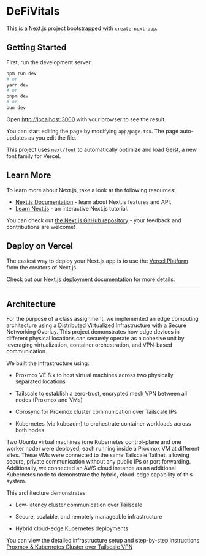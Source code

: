 # DeFiVitals

This is a [Next.js](https://nextjs.org) project bootstrapped with [`create-next-app`](https://nextjs.org/docs/app/api-reference/cli/create-next-app).

## Getting Started

First, run the development server:

```bash
npm run dev
# or
yarn dev
# or
pnpm dev
# or
bun dev
```

Open [http://localhost:3000](http://localhost:3000) with your browser to see the result.

You can start editing the page by modifying `app/page.tsx`. The page auto-updates as you edit the file.

This project uses [`next/font`](https://nextjs.org/docs/app/building-your-application/optimizing/fonts) to automatically optimize and load [Geist](https://vercel.com/font), a new font family for Vercel.

## Learn More

To learn more about Next.js, take a look at the following resources:

- [Next.js Documentation](https://nextjs.org/docs) - learn about Next.js features and API.
- [Learn Next.js](https://nextjs.org/learn) - an interactive Next.js tutorial.

You can check out [the Next.js GitHub repository](https://github.com/vercel/next.js) - your feedback and contributions are welcome!

## Deploy on Vercel

The easiest way to deploy your Next.js app is to use the [Vercel Platform](https://vercel.com/new?utm_medium=default-template&filter=next.js&utm_source=create-next-app&utm_campaign=create-next-app-readme) from the creators of Next.js.

Check out our [Next.js deployment documentation](https://nextjs.org/docs/app/building-your-application/deploying) for more details.

---
## Architecture

For the purpose of a class assignment, we implemented an edge computing architecture using a Distributed Virtualized Infrastructure with a Secure Networking Overlay. This project demonstrates how edge devices in different physical locations can securely operate as a cohesive unit by leveraging virtualization, container orchestration, and VPN-based communication.

We built the infrastructure using:

- Proxmox VE 8.x to host virtual machines across two physically separated locations

- Tailscale to establish a zero-trust, encrypted mesh VPN between all nodes (Proxmox and VMs)

- Corosync for Proxmox cluster communication over Tailscale IPs

- Kubernetes (via kubeadm) to orchestrate container workloads across both nodes

Two Ubuntu virtual machines (one Kubernetes control-plane and one worker node) were deployed, each running inside a Proxmox VM at different sites. These VMs were connected to the same Tailscale Tailnet, allowing secure, private communication without any public IPs or port forwarding. Additionally, we connected an AWS cloud instance as an additional Kubernetes node to demonstrate the hybrid, cloud-edge capability of this system.

This architecture demonstrates:

- Low-latency cluster communication over Tailscale

- Secure, scalable, and remotely manageable infrastructure

- Hybrid cloud-edge Kubernetes deployments

You can view the detailed infrastructure setup and step-by-step instructions [Proxmox & Kubernetes Cluster over Tailscale VPN](https://github.com/Zanderskier/Proxmox-Kubernetes-Cluster-over-Tailscale-VPN/blob/main/README.md) 
 
<!-- Test commit to verify GitHub attribution -->
